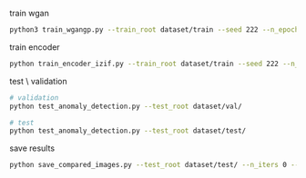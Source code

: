train wgan
```bash
python3 train_wgangp.py --train_root dataset/train --seed 222 --n_epochs 100
```


train encoder
```bash
python train_encoder_izif.py --train_root dataset/train --seed 222 --n_epochs 100
```

test \ validation

```bash
# validation
python test_anomaly_detection.py --test_root dataset/val/

# test
python test_anomaly_detection.py --test_root dataset/test/
```

save results
```bash
python save_compared_images.py --test_root dataset/test/ --n_iters 0 --n_grid_lines 10
```